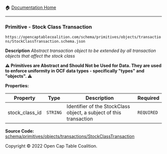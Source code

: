 :house: [Documentation Home](/docs/README.md)

---

### Primitive - Stock Class Transaction

`https://opencaptablecoalition.com/schema/primitives/objects/transactions/StockClassTransaction.schema.json`

**Description** _Abstract transaction object to be extended by all transaction objects that affect the stock class_

**:warning: Primitives are Abstract and Should Not be Used for Data. They are used to enforce uniformity in OCF data types - specifically "types" and "objects". :warning:**

**Properties:**

| Property       | Type     | Description                                                        | Required   |
| -------------- | -------- | ------------------------------------------------------------------ | ---------- |
| stock_class_id | `STRING` | Identifier of the StockClass object, a subject of this transaction | `REQUIRED` |

**Source Code:** [schema/primitives/objects/transactions/StockClassTransaction](../../../../schema/primitives/objects/transactions/StockClassTransaction.schema.json)

Copyright © 2022 Open Cap Table Coalition.
